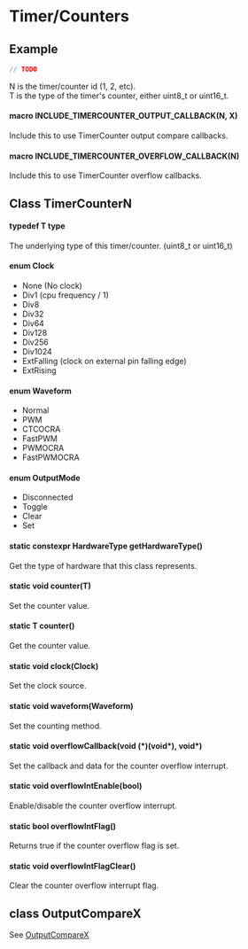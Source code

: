 # Timer/Counters
## Example
```c++
// TODO
```
N is the timer/counter id (1, 2, etc).<br>
T is the type of the timer's counter, either uint8_t or uint16_t.<br>
#### macro INCLUDE_TIMERCOUNTER_OUTPUT_CALLBACK(N, X)
Include this to use TimerCounter output compare callbacks.
#### macro INCLUDE_TIMERCOUNTER_OVERFLOW_CALLBACK(N)
Include this to use TimerCounter overflow callbacks.
## Class TimerCounterN
#### typedef T type
The underlying type of this timer/counter. (uint8_t or uint16_t)

#### enum Clock
* None (No clock)
* Div1 (cpu frequency / 1)
* Div8
* Div32
* Div64
* Div128
* Div256
* Div1024
* ExtFalling (clock on external pin falling edge)
* ExtRising

#### enum Waveform
* Normal
* PWM
* CTCOCRA
* FastPWM
* PWMOCRA
* FastPWMOCRA

#### enum OutputMode
* Disconnected
* Toggle
* Clear
* Set

#### static constexpr HardwareType getHardwareType()
Get the type of hardware that this class represents.

#### static void counter(T)
Set the counter value.

#### static T counter()
Get the counter value.

#### static void clock(Clock)
Set the clock source.

#### static void waveform(Waveform)
Set the counting method.

#### static void overflowCallback(void (\*)(void\*), void\*)
Set the callback and data for the counter overflow interrupt.

#### static void overflowIntEnable(bool)
Enable/disable the counter overflow interrupt.

#### static bool overflowIntFlag()
Returns true if the counter overflow flag is set.

#### static void overflowIntFlagClear()
Clear the counter overflow interrupt flag.

## class OutputCompareX
See [OutputCompareX](outputcompare.md)

